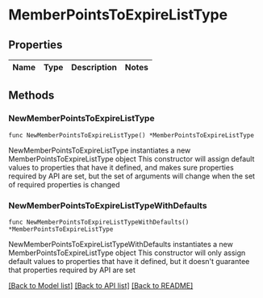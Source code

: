 # MemberPointsToExpireListType

## Properties

Name | Type | Description | Notes
------------ | ------------- | ------------- | -------------

## Methods

### NewMemberPointsToExpireListType

`func NewMemberPointsToExpireListType() *MemberPointsToExpireListType`

NewMemberPointsToExpireListType instantiates a new MemberPointsToExpireListType object
This constructor will assign default values to properties that have it defined,
and makes sure properties required by API are set, but the set of arguments
will change when the set of required properties is changed

### NewMemberPointsToExpireListTypeWithDefaults

`func NewMemberPointsToExpireListTypeWithDefaults() *MemberPointsToExpireListType`

NewMemberPointsToExpireListTypeWithDefaults instantiates a new MemberPointsToExpireListType object
This constructor will only assign default values to properties that have it defined,
but it doesn't guarantee that properties required by API are set


[[Back to Model list]](../README.md#documentation-for-models) [[Back to API list]](../README.md#documentation-for-api-endpoints) [[Back to README]](../README.md)


